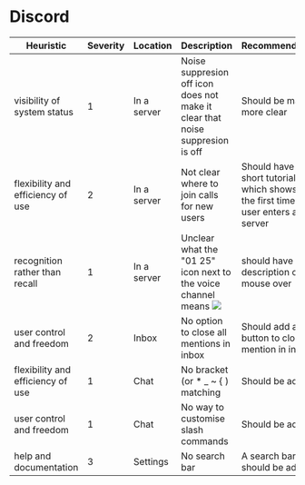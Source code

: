 # Discord
| Heuristic | Severity |  Location | Description | Recommendation |
|-|-|-|-|-|
| visibility of system status | 1 | In a server | Noise suppresion off icon does not make it clear that noise suppresion is off | Should be made more clear |
| flexibility and efficiency of use | 2 | In a server | Not clear where to join calls for new users | Should have a short tutorial which shows this the first time a user enters a server |
| recognition rather than recall | 1 | In a server | Unclear what the "01 25" icon next to the voice channel means ![](https://i.imgur.com/IRx8BkO.png)| should have description on mouse over |
| user control and freedom | 2 | Inbox | No option to close all mentions in inbox | Should add a button to close all mention in inbox |
| flexibility and efficiency of use | 1 | Chat | No bracket (or * _ ~ { ) matching | Should be added |
| user control and freedom | 1 | Chat | No way to customise slash commands | Should be added |
| help and documentation | 3 | Settings | No search bar | A search bar should be addeed |